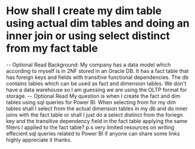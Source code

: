 
# How shall I create my dim table using actual dim tables and doing an inner join or using select distinct from my fact table

-- Optional Read
Background: My company has a data model which according to myself is in 2NF stored in an Oracle DB. It has a fact table that has foreign keys and fields with transitive functional dependencies. The db contains tables which can be used as fact and dimension tables. We don't have a data warehouse so I am guessing we are using the OLTP format for storage.
-- Optional Read
My question is when I create the fact and dim tables using sql queries for Power BI. When selecting from for my dim tables shall I select from the actual dimension tables in my db and do inner joins with the fact table or shall I just do a select distinct from the foriegn key and the transitive dependency field in the fact table applying the same filters I applied to the fact table?
p.s very limited resources on writing effecient sql queries related to Power BI if anyone can share some links highly appreciate it thanks.

        